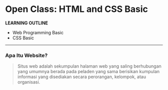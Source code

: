 # Open Class: HTML and CSS Basic

**LEARNING OUTLINE**
* Web Programming Basic
* CSS Basic
---

### Apa Itu Website?
> Situs web adalah sekumpulan halaman web yang saling berhubungan yang umumnya berada pada peladen yang sama berisikan kumpulan informasi yang disediakan secara perorangan, kelompok, atau organisasi.

